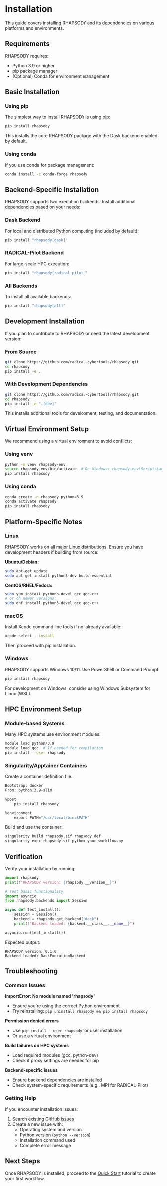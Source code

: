 # Installation

This guide covers installing RHAPSODY and its dependencies on various platforms and environments.

## Requirements

RHAPSODY requires:

- Python 3.9 or higher
- pip package manager
- (Optional) Conda for environment management

## Basic Installation

### Using pip

The simplest way to install RHAPSODY is using pip:

```bash
pip install rhapsody
```

This installs the core RHAPSODY package with the Dask backend enabled by default.

### Using conda

If you use conda for package management:

```bash
conda install -c conda-forge rhapsody
```

## Backend-Specific Installation

RHAPSODY supports two execution backends. Install additional dependencies based on your needs:

### Dask Backend

For local and distributed Python computing (included by default):

```bash
pip install "rhapsody[dask]"
```

### RADICAL-Pilot Backend

For large-scale HPC execution:

```bash
pip install "rhapsody[radical_pilot]"
```

### All Backends

To install all available backends:

```bash
pip install "rhapsody[all]"
```

## Development Installation

If you plan to contribute to RHAPSODY or need the latest development version:

### From Source

```bash
git clone https://github.com/radical-cybertools/rhapsody.git
cd rhapsody
pip install -e .
```

### With Development Dependencies

```bash
git clone https://github.com/radical-cybertools/rhapsody.git
cd rhapsody
pip install -e ".[dev]"
```

This installs additional tools for development, testing, and documentation.

## Virtual Environment Setup

We recommend using a virtual environment to avoid conflicts:

### Using venv

```bash
python -m venv rhapsody-env
source rhapsody-env/bin/activate  # On Windows: rhapsody-env\Scripts\activate
pip install rhapsody
```

### Using conda

```bash
conda create -n rhapsody python=3.9
conda activate rhapsody
pip install rhapsody
```

## Platform-Specific Notes

### Linux

RHAPSODY works on all major Linux distributions. Ensure you have development headers if building from source:

**Ubuntu/Debian:**
```bash
sudo apt-get update
sudo apt-get install python3-dev build-essential
```

**CentOS/RHEL/Fedora:**
```bash
sudo yum install python3-devel gcc gcc-c++
# or on newer versions:
sudo dnf install python3-devel gcc gcc-c++
```

### macOS

Install Xcode command line tools if not already available:

```bash
xcode-select --install
```

Then proceed with pip installation.

### Windows

RHAPSODY supports Windows 10/11. Use PowerShell or Command Prompt:

```cmd
pip install rhapsody
```

For development on Windows, consider using Windows Subsystem for Linux (WSL).

## HPC Environment Setup

### Module-based Systems

Many HPC systems use environment modules:

```bash
module load python/3.9
module load gcc  # If needed for compilation
pip install --user rhapsody
```

### Singularity/Apptainer Containers

Create a container definition file:

```dockerfile
Bootstrap: docker
From: python:3.9-slim

%post
    pip install rhapsody

%environment
    export PATH="/usr/local/bin:$PATH"
```

Build and use the container:

```bash
singularity build rhapsody.sif rhapsody.def
singularity exec rhapsody.sif python your_workflow.py
```

## Verification

Verify your installation by running:

```python
import rhapsody
print(f"RHAPSODY version: {rhapsody.__version__}")

# Test basic functionality
import asyncio
from rhapsody.backends import Session

async def test_install():
    session = Session()
    backend = rhapsody.get_backend("dask")
    print(f"Backend loaded: {backend.__class__.__name__}")

asyncio.run(test_install())
```

Expected output:
```
RHAPSODY version: 0.1.0
Backend loaded: DaskExecutionBackend
```

## Troubleshooting

### Common Issues

**ImportError: No module named 'rhapsody'**
- Ensure you're using the correct Python environment
- Try reinstalling: `pip uninstall rhapsody && pip install rhapsody`

**Permission denied errors**
- Use `pip install --user rhapsody` for user installation
- Or use a virtual environment

**Build failures on HPC systems**
- Load required modules (gcc, python-dev)
- Check if proxy settings are needed for pip

**Backend-specific issues**
- Ensure backend dependencies are installed
- Check system-specific requirements (e.g., MPI for RADICAL-Pilot)

### Getting Help

If you encounter installation issues:

1. Search existing [GitHub issues](https://github.com/radical-cybertools/rhapsody/issues)
2. Create a new issue with:
   - Operating system and version
   - Python version (`python --version`)
   - Installation command used
   - Complete error message

## Next Steps

Once RHAPSODY is installed, proceed to the [Quick Start](quick-start.md) tutorial to create your first workflow.
